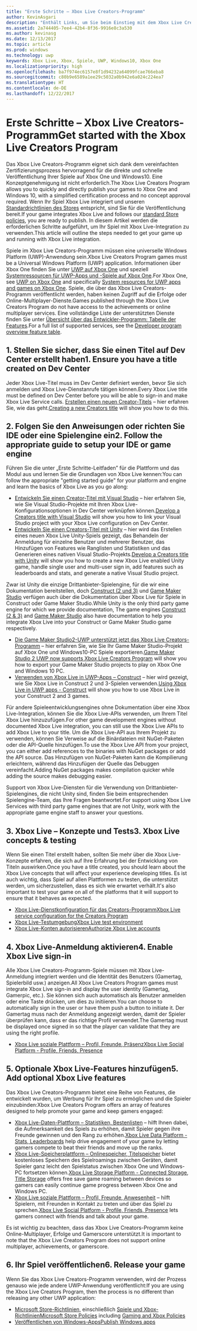 ```yaml
---
title: "Erste Schritte – Xbox Live Creators-Programm"
author: KevinAsgari
description: "Enthält Links, um Sie beim Einstieg mit dem Xbox Live Creators-Programm zu unterstützen."
ms.assetid: 2a744405-7ee4-42b4-8f36-9916e8c3a530
ms.author: kevinasg
ms.date: 12/13/2017
ms.topic: article
ms.prod: windows
ms.technology: uwp
keywords: Xbox Live, Xbox, Spiele, UWP, Windows10, Xbox One
ms.localizationpriority: high
ms.openlocfilehash: ba7f974ec6157e8f1d94232a64099fcae766eba8
ms.sourcegitcommit: c80b9e6589a1ee29c5032a0b942e6a024c224ea7
ms.translationtype: HT
ms.contentlocale: de-DE
ms.lasthandoff: 12/22/2017
---
```

# <a name="get-started-with-the-xbox-live-creators-program"></a><span data-ttu-id="1480b-104">Erste Schritte – Xbox Live Creators-Programm</span><span class="sxs-lookup"><span data-stu-id="1480b-104">Get started with the Xbox Live Creators Program</span></span>
 
<span data-ttu-id="1480b-105">Das Xbox Live Creators-Programm eignet sich dank dem vereinfachten Zertifizierungsprozess hervorragend für die direkte und schnelle Veröffentlichung Ihrer Spiele auf Xbox One und Windows10. Eine Konzeptgenehmigung ist nicht erforderlich.</span><span class="sxs-lookup"><span data-stu-id="1480b-105">The Xbox Live Creators Program allows you to quickly and directly publish your games to Xbox One and Windows 10, with a simplified certification process and no concept approval required.</span></span> <span data-ttu-id="1480b-106">Wenn Ihr Spiel Xbox Live integriert und unseren [Standardrichtlinien des Stores](https://msdn.microsoft.com/en-us/library/windows/apps/dn764944.aspx) entspricht, sind Sie für die Veröffentlichung bereit.</span><span class="sxs-lookup"><span data-stu-id="1480b-106">If your game integrates Xbox Live and follows our [standard Store policies](https://msdn.microsoft.com/en-us/library/windows/apps/dn764944.aspx), you are ready to publish.</span></span> <span data-ttu-id="1480b-107">In diesem Artikel werden die erforderlichen Schritte aufgeführt, um Ihr Spiel mit Xbox Live-Integration zu verwenden.</span><span class="sxs-lookup"><span data-stu-id="1480b-107">This article will outline the steps needed to get your game up and running with Xbox Live integration.</span></span> 

<span data-ttu-id="1480b-108">Spiele im Xbox Live Creators-Programm müssen eine universelle Windows Platform (UWP)-Anwendung sein.</span><span class="sxs-lookup"><span data-stu-id="1480b-108">Xbox Live Creators Program games must be a Universal Windows Platform (UWP) application.</span></span> <span data-ttu-id="1480b-109">Informationen über Xbox One finden Sie unter [UWP auf Xbox One](https://msdn.microsoft.com/en-us/windows/uwp/xbox-apps/index) und speziell [Systemressourcen für UWP-Apps und -Spiele auf Xbox One](https://msdn.microsoft.com/en-us/windows/uwp/xbox-apps/system-resource-allocation).</span><span class="sxs-lookup"><span data-stu-id="1480b-109">For Xbox One, see [UWP on Xbox One](https://msdn.microsoft.com/en-us/windows/uwp/xbox-apps/index) and specifically [System resources for UWP apps and games on Xbox One](https://msdn.microsoft.com/en-us/windows/uwp/xbox-apps/system-resource-allocation).</span></span> <span data-ttu-id="1480b-110">Spiele, die über das Xbox Live Creators-Programm veröffentlicht werden, haben keinen Zugriff auf die Erfolge oder Online-Multiplayer-Dienste.</span><span class="sxs-lookup"><span data-stu-id="1480b-110">Games published through the Xbox Live Creators Program do not have access to the achievements or online multiplayer services.</span></span> <span data-ttu-id="1480b-111">Eine vollständige Liste der unterstützten Dienste finden Sie unter [Übersicht über das Entwickler-Programm: Tabelle der Features](https://docs.microsoft.com/en-us/windows/uwp/xbox-live/developer-program-overview#feature-table).</span><span class="sxs-lookup"><span data-stu-id="1480b-111">For a full list of supported services, see the [Developer program overview feature table](https://docs.microsoft.com/en-us/windows/uwp/xbox-live/developer-program-overview#feature-table).</span></span>

## <a name="1-ensure-you-have-a-title-created-on-dev-center"></a><span data-ttu-id="1480b-112">1. Stellen Sie sicher, dass Sie einen Titel auf Dev Center erstellt haben</span><span class="sxs-lookup"><span data-stu-id="1480b-112">1. Ensure you have a title created on Dev Center</span></span>
<span data-ttu-id="1480b-113">Jeder Xbox Live-Titel muss im Dev Center definiert werden, bevor Sie sich anmelden und Xbox Live-Dienstanrufe tätigen können.</span><span class="sxs-lookup"><span data-stu-id="1480b-113">Every Xbox Live title must be defined on Dev Center before you will be able to sign-in and make Xbox Live Service calls.</span></span>  <span data-ttu-id="1480b-114">[Erstellen einen neuen Creator-Titels](create-and-test-a-new-creators-title.md) – hier erfahren Sie, wie das geht.</span><span class="sxs-lookup"><span data-stu-id="1480b-114">[Creating a new Creators title](create-and-test-a-new-creators-title.md) will show you how to do this.</span></span>

## <a name="2-follow-the-appropriate-guide-to-setup-your-ide-or-game-engine"></a><span data-ttu-id="1480b-115">2. Folgen Sie den Anweisungen oder richten Sie IDE oder eine Spielengine ein</span><span class="sxs-lookup"><span data-stu-id="1480b-115">2. Follow the appropriate guide to setup your IDE or game engine</span></span>
<span data-ttu-id="1480b-116">Führen Sie die unter „Erste Schritte-Leitfaden” für die Plattform und das Modul aus und lernen Sie die Grundlagen von Xbox Live kennen:</span><span class="sxs-lookup"><span data-stu-id="1480b-116">You can follow the appropriate "getting started guide" for your platform and engine and learn the basics of Xbox Live as you go along:</span></span>

* <span data-ttu-id="1480b-117">[Entwickeln Sie einen Creator-Titel mit Visual Studio](develop-creators-title-with-visual-studio.md) – hier erfahren Sie, wie Sie Visual Studio-Projekte mit Ihren Xbox Live-Konfigurationsoptionen in Dev Center verknüpfen können.</span><span class="sxs-lookup"><span data-stu-id="1480b-117">[Develop a Creators title with Visual Studio](develop-creators-title-with-visual-studio.md) will show you how to link your Visual Studio project with your Xbox Live configuration on Dev Center.</span></span>
* <span data-ttu-id="1480b-118">[Entwickeln Sie einen Creators-Titel mit Unity](develop-creators-title-with-unity.md) – hier wird das Erstellen eines neuen Xbox Live Unity-Spiels gezeigt, das Behandeln der Anmeldung für einzelne Benutzer und mehrerer Benutzer, das Hinzufügen von Features wie Ranglisten und Statistiken und das Generieren eines nativen Visual Studio-Projekts.</span><span class="sxs-lookup"><span data-stu-id="1480b-118">[Develop a Creators title with Unity](develop-creators-title-with-unity.md) will show you how to create a new Xbox Live enabled Unity game, handle single user and multi-user sign in, add features such as leaderboards and stats, and generate a native Visual Studio project.</span></span>

<span data-ttu-id="1480b-119">Zwar ist Unity die einzige Drittanbieter-Spielengine, für die wir eine Dokumentation bereitstellen, doch [Construct (2 und 3)](https://www.scirra.com/construct2) und [Game Maker Studio](https://www.yoyogames.com/gamemaker) verfügen auch über die Dokumentation über Xbox Live für Spiele in Construct oder Game Maker Studio.</span><span class="sxs-lookup"><span data-stu-id="1480b-119">While Unity is the only third party game engine for which we provide documentation, The game engines [Construct (2 & 3)](https://www.scirra.com/construct2) and [Game Maker Studio](https://www.yoyogames.com/gamemaker) also have documentation to help you integrate Xbox Live into your Construct or Game Maker Studio game respectively.</span></span>

* <span data-ttu-id="1480b-120">[Die Game Maker Studio2-UWP unterstützt jetzt das Xbox Live Creators-Programm](https://www.yoyogames.com/gamemaker/xblc) – hier erfahren Sie, wie Sie Ihr Game Maker Studio-Projekt auf Xbox One und Windows10-PC Spiele exportieren.</span><span class="sxs-lookup"><span data-stu-id="1480b-120">[Game Maker Studio 2 UWP now supports Xbox Live Creators Program](https://www.yoyogames.com/gamemaker/xblc) will show you how to export your Game Maker Studio projects to play on Xbox One and Windows 10 PC.</span></span>
* <span data-ttu-id="1480b-121">[Verwenden von Xbox Live in UWP-Apps – Construct](https://www.scirra.com/tutorials/9540/using-xbox-live-in-uwp-apps) – hier wird gezeigt, wie Sie Xbox Live in Construct 2 und 3-Spielen verwenden.</span><span class="sxs-lookup"><span data-stu-id="1480b-121">[Using Xbox Live in UWP apps - Construct](https://www.scirra.com/tutorials/9540/using-xbox-live-in-uwp-apps) will show you how to use Xbox Live in your Construct 2 and 3 games.</span></span>

<span data-ttu-id="1480b-122">Für andere Spieleentwicklungsengines ohne Dokumentation über eine Xbox Live-Integration, können Sie die Xbox Live-APIs verwenden, um Ihrem Titel Xbox Live hinzuzufügen.</span><span class="sxs-lookup"><span data-stu-id="1480b-122">For other game development engines without documented Xbox Live integration, you can still use the Xbox Live APIs to add Xbox Live to your title.</span></span> <span data-ttu-id="1480b-123">Um die Xbox Live-API aus Ihrem Projekt zu verwenden, können Sie Verweise auf die Binärdateien mit NuGet-Paketen oder die API-Quelle hinzufügen.</span><span class="sxs-lookup"><span data-stu-id="1480b-123">To use the Xbox Live API from your project, you can either add references to the binaries with NuGet packages or add the API source.</span></span> <span data-ttu-id="1480b-124">Das Hinzufügen von NuGet-Paketen kann die Kompilierung erleichtern, während das Hinzufügen der Quelle das Debuggen vereinfacht.</span><span class="sxs-lookup"><span data-stu-id="1480b-124">Adding NuGet packages makes compilation quicker while adding the source makes debugging easier.</span></span>

<span data-ttu-id="1480b-125">Support von Xbox Live-Diensten für die Verwendung von Drittanbieter-Spielengines, die nicht Unity sind, finden Sie beim entsprechenden Spielengine-Team, das Ihre Fragen beantwortet.</span><span class="sxs-lookup"><span data-stu-id="1480b-125">For support using Xbox Live Services with third party game engines that are not Unity, work with the appropriate game engine staff to answer your questions.</span></span>

## <a name="3-xbox-live-concepts--testing"></a><span data-ttu-id="1480b-126">3. Xbox Live – Konzepte und Tests</span><span class="sxs-lookup"><span data-stu-id="1480b-126">3. Xbox Live concepts & testing</span></span>
<span data-ttu-id="1480b-127">Wenn Sie einen Titel erstellt haben, sollten Sie mehr über die Xbox Live-Konzepte erfahren, die sich auf Ihre Erfahrung bei der Entwicklung von Titeln auswirken.</span><span class="sxs-lookup"><span data-stu-id="1480b-127">Once you have a title created, you should learn about the Xbox Live concepts that will affect your experience developing titles.</span></span> <span data-ttu-id="1480b-128">Es ist auch wichtig, dass Spiel auf allen Plattformen zu testen, die unterstützt werden, um sicherzustellen, dass es sich wie erwartet verhält.</span><span class="sxs-lookup"><span data-stu-id="1480b-128">It's also important to test your game on all of the platforms that it will support to ensure that it behaves as expected.</span></span>

- [<span data-ttu-id="1480b-129">Xbox Live-Dienstkonfiguration für das Creators-Programm</span><span class="sxs-lookup"><span data-stu-id="1480b-129">Xbox Live service configuration for the Creators Program</span></span>](xbox-live-service-configuration-creators.md)
- [<span data-ttu-id="1480b-130">Xbox Live-Testumgebung</span><span class="sxs-lookup"><span data-stu-id="1480b-130">Xbox Live test environment</span></span>](../xbox-live-sandboxes.md)
- [<span data-ttu-id="1480b-131">Xbox Live-Konten autorisieren</span><span class="sxs-lookup"><span data-stu-id="1480b-131">Authorize Xbox Live accounts</span></span>](authorize-xbox-live-accounts.md)

## <a name="4-enable-xbox-live-sign-in"></a><span data-ttu-id="1480b-132">4. Xbox Live-Anmeldung aktivieren</span><span class="sxs-lookup"><span data-stu-id="1480b-132">4. Enable Xbox Live sign-in</span></span>
<span data-ttu-id="1480b-133">Alle Xbox Live Creators-Programm-Spiele müssen mit Xbox Live-Anmeldung integriert werden und die Identität des Benutzers (Gamertag, Spielerbild usw.) anzeigen.</span><span class="sxs-lookup"><span data-stu-id="1480b-133">All Xbox Live Creators Program games must integrate Xbox Live sign-in and display the user identity (Gamertag, Gamerpic, etc.).</span></span> <span data-ttu-id="1480b-134">Sie können sich auch automatisch als Benutzer anmelden oder eine Taste drücken, um dies zu initiieren.</span><span class="sxs-lookup"><span data-stu-id="1480b-134">You can choose to automatically sign in the user or have them push a button to initiate it.</span></span> <span data-ttu-id="1480b-135">Der Gamertag muss nach der Anmeldung angezeigt werden, damit der Spieler überprüfen kann, dass er das richtige Profil verwendet.</span><span class="sxs-lookup"><span data-stu-id="1480b-135">The Gamertag must be displayed once signed in so that the player can validate that they are using the right profile.</span></span>

- [<span data-ttu-id="1480b-136">Xbox Live soziale Plattform – Profil, Freunde, Präsenz</span><span class="sxs-lookup"><span data-stu-id="1480b-136">Xbox Live Social Platform - Profile, Friends, Presence</span></span>](../social-platform/social-platform.md)

## <a name="5-add-optional-xbox-live-features"></a><span data-ttu-id="1480b-137">5. Optionale Xbox Live-Features hinzufügen</span><span class="sxs-lookup"><span data-stu-id="1480b-137">5. Add optional Xbox Live features</span></span>

<span data-ttu-id="1480b-138">Das Xbox Live Creators-Programm bietet eine Reihe von Features, die entwickelt wurden, um Werbung für Ihr Spiel zu ermöglichen und die Spieler einzubinden:</span><span class="sxs-lookup"><span data-stu-id="1480b-138">Xbox Live Creators Program offers an array of features designed to help promote your game and keep gamers engaged:</span></span>

- <span data-ttu-id="1480b-139">[Xbox Live-Daten-Plattform – Statistiken, Bestenlisten](../data-platform/data-platform.md) – hilft Ihnen dabei, die Aufmerksamkeit des Spiels zu erhöhen, damit Spieler gegen ihre Freunde gewinnen und den Rang zu erhöhen.</span><span class="sxs-lookup"><span data-stu-id="1480b-139">[Xbox Live Data Platform - Stats, Leaderboards](../data-platform/data-platform.md) help drive engagement of your game by letting gamers compete to beat their friends and move up the ranks.</span></span>
- <span data-ttu-id="1480b-140">[Xbox Live-Speicherplattform – Onlinespeicher, Titelspeicher](../storage-platform/storage-platform.md) bietet kostenloses Speichern des Spielroamings zwischen Geräten, damit Spieler ganz leicht den Spielstatus zwischen Xbox One und Windows-PC fortsetzen können.</span><span class="sxs-lookup"><span data-stu-id="1480b-140">[Xbox Live Storage Platform - Connected Storage, Title Storage](../storage-platform/storage-platform.md) offers free save game roaming between devices so gamers can easily continue game progress between Xbox One and Windows PC.</span></span>
- <span data-ttu-id="1480b-141">[Xbox Live soziale Plattform – Profil, Freunde, Anwesenheit](../social-platform/social-platform.md) – hilft Spielern, mit Freunden in Kontakt zu treten und über das Spiel zu sprechen.</span><span class="sxs-lookup"><span data-stu-id="1480b-141">[Xbox Live Social Platform - Profile, Friends, Presence](../social-platform/social-platform.md) lets gamers connect with friends and talk about your game.</span></span>

<span data-ttu-id="1480b-142">Es ist wichtig zu beachten, dass das Xbox Live Creators-Programm keine Online-Multiplayer, Erfolge und Gamerscore unterstützt.</span><span class="sxs-lookup"><span data-stu-id="1480b-142">It is important to note that the Xbox Live Creators Program does not support online multiplayer, achievements, or gamerscore.</span></span>

## <a name="6-release-your-game"></a><span data-ttu-id="1480b-143">6. Ihr Spiel veröffentlichen</span><span class="sxs-lookup"><span data-stu-id="1480b-143">6. Release your game</span></span>

<span data-ttu-id="1480b-144">Wenn Sie das Xbox Live Creators-Programm verwenden, wird der Prozess genauso wie jede andere UWP-Anwendung veröffentlicht:</span><span class="sxs-lookup"><span data-stu-id="1480b-144">If you are using the Xbox Live Creators Program, then the process is no different than releasing any other UWP application:</span></span>

- <span data-ttu-id="1480b-145">[Microsoft Store-Richtlinien](https://msdn.microsoft.com/en-us/library/windows/apps/dn764944.aspx), einschließlich [Spiele und Xbox-Richtlinien](https://msdn.microsoft.com/en-us/library/windows/apps/dn764944.aspx#pol_10_13)</span><span class="sxs-lookup"><span data-stu-id="1480b-145">[Microsoft Store Policies](https://msdn.microsoft.com/en-us/library/windows/apps/dn764944.aspx) including [Gaming and Xbox Policies](https://msdn.microsoft.com/en-us/library/windows/apps/dn764944.aspx#pol_10_13)</span></span>
- [<span data-ttu-id="1480b-146">Veröffentlichen von Windows-Apps</span><span class="sxs-lookup"><span data-stu-id="1480b-146">Publish Windows apps</span></span>](https://developer.microsoft.com/en-us/store/publish-apps)